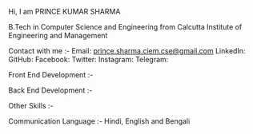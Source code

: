 Hi, I am PRINCE KUMAR SHARMA

B.Tech in Computer Science and Engineering from Calcutta Institute of Engineering and Management

Contact with me :-
  Email: prince.sharma.ciem.cse@gmail.com
  LinkedIn:
  GitHub:
  Facebook:
  Twitter:
  Instagram:
  Telegram:
  
Front End Development :-

Back End Development :-

Other Skills :-

Communication Language :- Hindi, English and Bengali 



